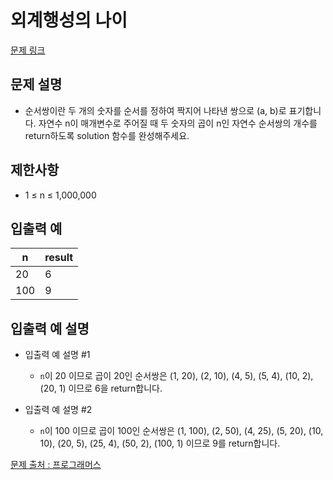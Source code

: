 # 외계행성의 나이

[문제 링크](https://school.programmers.co.kr/learn/courses/30/lessons/120836)

## 문제 설명

- 순서쌍이란 두 개의 숫자를 순서를 정하여 짝지어 나타낸 쌍으로 (a, b)로 표기합니다. 자연수 n이 매개변수로 주어질 때 두 숫자의 곱이 n인 자연수 순서쌍의 개수를 return하도록 solution 함수를 완성해주세요.

## 제한사항

- 1 ≤ n ≤ 1,000,000

## 입출력 예

| n   | result |
| --- | ------ |
| 20  | 6      |
| 100 | 9      |

## 입출력 예 설명

- 입출력 예 설명 #1

  - `n`이 20 이므로 곱이 20인 순서쌍은 (1, 20), (2, 10), (4, 5), (5, 4), (10, 2), (20, 1) 이므로 6을 return합니다.

- 입출력 예 설명 #2

  - `n`이 100 이므로 곱이 100인 순서쌍은 (1, 100), (2, 50), (4, 25), (5, 20), (10, 10), (20, 5), (25, 4), (50, 2), (100, 1) 이므로 9를 return합니다.

[문제 출처 : 프로그래머스](https://school.programmers.co.kr/learn/challenges?order=acceptance_desc&levels=0)
